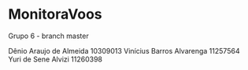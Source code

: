 # MonitoraVoos

Grupo 6 - branch master

Dênio Araujo de Almeida 10309013
Vinícius Barros Alvarenga 11257564  
Yuri de Sene Alvizi 11260398
